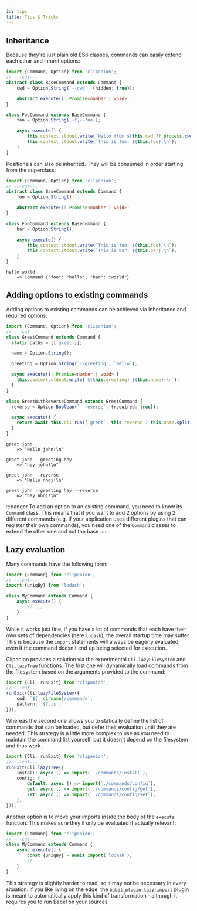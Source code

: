 ```yaml
---
id: tips
title: Tips & Tricks
---
```


## Inheritance

Because they're just plain old ES6 classes, commands can easily extend each other and inherit options:

```ts twoslash
import {Command, Option} from 'clipanion';
// ---cut---
abstract class BaseCommand extends Command {
    cwd = Option.String(`--cwd`, {hidden: true});

    abstract execute(): Promise<number | void>;
}

class FooCommand extends BaseCommand {
    foo = Option.String(`-f,--foo`);

    async execute() {
        this.context.stdout.write(`Hello from ${this.cwd ?? process.cwd()}!\n`);
        this.context.stdout.write(`This is foo: ${this.foo}.\n`);
    }
}
```

Positionals can also be inherited. They will be consumed in order starting from the superclass:

```ts twoslash
import {Command, Option} from 'clipanion';
// ---cut---
abstract class BaseCommand extends Command {
    foo = Option.String();

    abstract execute(): Promise<number | void>;
}

class FooCommand extends BaseCommand {
    bar = Option.String();

    async execute() {
        this.context.stdout.write(`This is foo: ${this.foo}.\n`);
        this.context.stdout.write(`This is bar: ${this.bar}.\n`);
    }
}
```

```
hello world
    => Command {"foo": "hello", "bar": "world"}
```

## Adding options to existing commands

Adding options to existing commands can be achieved via inheritance and required options:

```ts twoslash
import {Command, Option} from 'clipanion';
// ---cut---
class GreetCommand extends Command {
  static paths = [[`greet`]];

  name = Option.String();

  greeting = Option.String(`--greeting`, `Hello`);

  async execute(): Promise<number | void> {
    this.context.stdout.write(`${this.greeting} ${this.name}!\n`);
  }
}

class GreetWithReverseCommand extends GreetCommand {
  reverse = Option.Boolean(`--reverse`, {required: true});

  async execute() {
    return await this.cli.run([`greet`, this.reverse ? this.name.split(``).reverse().join(``) : this.name, `--greeting`, this.greeting]);
  }
}
```

```
greet john
    => "Hello john!\n"

greet john --greeting hey
    => "hey john!\n"

greet john --reverse
    => "Hello nhoj!\n"

greet john --greeting hey --reverse
    => "hey nhoj!\n"
```

:::danger
To add an option to an existing command, you need to know its `Command` class. This means that if you want to add 2 options by using 2 different commands (e.g. if your application uses different plugins that can register their own commands), you need one of the `Command` classes to extend the other one and not the base.
:::

## Lazy evaluation

Many commands have the following form:

```ts twoslash
import {Command} from 'clipanion';
// ---cut---
import {uniqBy} from 'lodash';

class MyCommand extends Command {
    async execute() {
        // ...
    }
}
```

While it works just fine, if you have a lot of commands that each have their own sets of dependencies (here `lodash`), the overall startup time may suffer. This is because the `import` statements will always be eagerly evaluated, even if the command doesn't end up being selected for execution.

Clipanion provides a solution via the experimental `Cli.lazyFileSystem` and `Cli.lazyTree` functions. The first one will dynamically load commands from the filesystem based on the arguments provided to the command:

```ts twoslash
import {Cli, runExit} from 'clipanion';
// ---cut---
runExit(Cli.lazyFileSystem({
    cwd: `${__dirname}/commands`,
    pattern: `{}.ts`,
}));
```

Whereas the second one allows you to statically define the list of commands that can be loaded, but defer their evaluation until they are needed. This strategy is a little more complex to use as you need to maintain the command list yourself, but it doesn't depend on the filesystem and thus work .

```ts
import {Cli, runExit} from 'clipanion';
// ---cut---
runExit(Cli.lazyTree({
    install: async () => import(`./commands/install`),
    config: {
        default: async () => import(`./commands/config`),
        get: async () => import(`./commands/config/get`),
        set: async () => import(`./commands/config/set`),
    },
}));
```

Another option is to move your imports inside the body of the `execute` function. This makes sure they'll only be evaluated if actually relevant:

```ts twoslash
import {Command} from 'clipanion';
// ---cut---
class MyCommand extends Command {
    async execute() {
        const {uniqBy} = await import(`lodash`);
        // ...
    }
}
```

This strategy is slightly harder to read, so it may not be necessary in every situation. If you like living on the edge, the [`babel-plugin-lazy-import`](https://github.com/arcanis/babel-plugin-lazy-import) plugin is meant to automatically apply this kind of transformation - although it requires you to run Babel on your sources.
